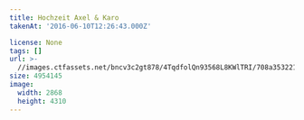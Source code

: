 ```yaml
---
title: Hochzeit Axel & Karo
takenAt: '2016-06-10T12:26:43.000Z'

license: None
tags: []
url: >-
  //images.ctfassets.net/bncv3c2gt878/4TqdfolQn93568L8KWlTRI/708a3532219edb5439ff51483e46e18c/hochzeit-axel--karo_28144059736_o
size: 4954145
image:
  width: 2868
  height: 4310
---
```

